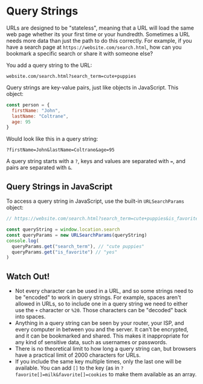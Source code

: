 # Query Strings

URLs are designed to be "stateless", meaning that a URL will load the same web page whether its your first time or your hundredth. Sometimes a URL needs more data than just the path to do this correctly. For example, if you have a search page at `https://website.com/search.html`, how can you bookmark a specific search or share it with someone else?

You add a query string to the URL:

```
website.com/search.html?search_term=cute+puppies
```

Query strings are key-value pairs, just like objects in JavaScript. This object:

```js
const person = {
  firstName: "John",
  lastName: "Coltrane",
  age: 95
}
```

Would look like this in a query string:

```
?firstName=John&lastName=Coltrane&age=95
```

A query string starts with a `?`, keys and values are separated with `=`, and pairs are separated with `&`.

## Query Strings in JavaScript

To access a query string in JavaScript, use the built-in `URLSearchParams` object:

```js
// https://website.com/search.html?search_term=cute+puppies&is_favorite=yes

const queryString = window.location.search
const queryParams = new URLSearchParams(queryString)
console.log(
  queryParams.get("search_term"), // "cute puppies"
  queryParams.get("is_favorite") // "yes"
)
```

## Watch Out!

* Not every character can be used in a URL, and so some strings need to be "encoded" to work in query strings. For example, spaces aren't allowed in URLs, so to include one in a query string we need to either use the `+` character or `%20`. Those characters can be "decoded" back into spaces.
* Anything in a query string can be seen by your router, your ISP, and every computer in between you and the server. It can't be encrypted, and it can be bookmarked and shared. This makes it inappropriate for any kind of sensitive data, such as usernames or passwords.
* There is no theoretical limit to how long a query string can, but browsers have a practical limit of 2000 characters for URLs.
* If you include the same key multiple times, only the last one will be available. You can add `[]` to the key (as in `?favorite[]=milk&favorite[]=cookies` to make them available as an array.
